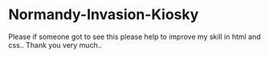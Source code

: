 # Normandy-Invasion-Kiosky
Please if someone got to see this please help to improve my skill in html and css..
Thank you very much..

